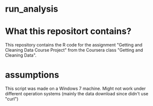 run_analysis
============

<h1>What this repositort contains?</h1>
This repository contains the R code for the assignment "Getting and Cleaning Data Course Project" from the Coursera class "Getting and Cleaning Data".

<h1>assumptions</h1>
This script was made on a Windows 7 machine. Might not work under different operation systems (mainly the data download since didn't use "curl")
